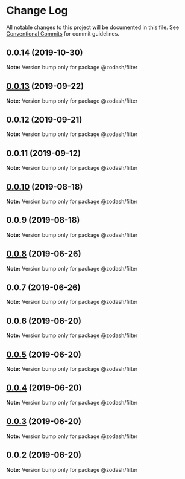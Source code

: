 # Change Log

All notable changes to this project will be documented in this file.
See [Conventional Commits](https://conventionalcommits.org) for commit guidelines.

## 0.0.14 (2019-10-30)

**Note:** Version bump only for package @zodash/filter





## [0.0.13](https://github.com/zcorky/zodash/compare/@zodash/filter@0.0.12...@zodash/filter@0.0.13) (2019-09-22)

**Note:** Version bump only for package @zodash/filter





## 0.0.12 (2019-09-21)

**Note:** Version bump only for package @zodash/filter





## 0.0.11 (2019-09-12)

**Note:** Version bump only for package @zodash/filter





## [0.0.10](https://github.com/zcorky/zodash/compare/@zodash/filter@0.0.9...@zodash/filter@0.0.10) (2019-08-18)

**Note:** Version bump only for package @zodash/filter





## 0.0.9 (2019-08-18)

**Note:** Version bump only for package @zodash/filter





## [0.0.8](https://github.com/zcorky/zodash/compare/@zodash/filter@0.0.7...@zodash/filter@0.0.8) (2019-06-26)

**Note:** Version bump only for package @zodash/filter





## 0.0.7 (2019-06-26)

**Note:** Version bump only for package @zodash/filter





## 0.0.6 (2019-06-20)

**Note:** Version bump only for package @zodash/filter





## [0.0.5](https://github.com/zcorky/zodash/compare/@zodash/filter@0.0.4...@zodash/filter@0.0.5) (2019-06-20)

**Note:** Version bump only for package @zodash/filter





## [0.0.4](https://github.com/zcorky/zodash/compare/@zodash/filter@0.0.3...@zodash/filter@0.0.4) (2019-06-20)

**Note:** Version bump only for package @zodash/filter





## [0.0.3](https://github.com/zcorky/zodash/compare/@zodash/filter@0.0.2...@zodash/filter@0.0.3) (2019-06-20)

**Note:** Version bump only for package @zodash/filter





## 0.0.2 (2019-06-20)

**Note:** Version bump only for package @zodash/filter
